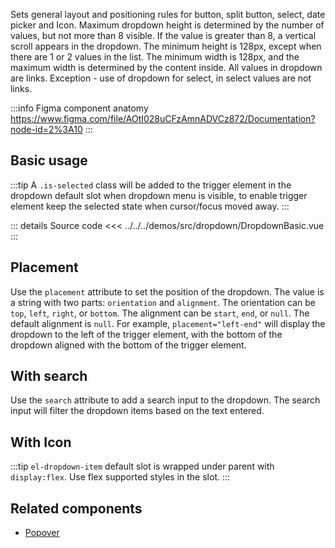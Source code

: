 Sets general layout and positioning rules for button, split button, select, date picker and Icon. Maximum dropdown height is determined by the number of values, but not more than 8 visible. If the value is greater than 8, a vertical scroll appears in the dropdown. The minimum height is 128px, except when there are 1 or 2 values in the list. The minimum width is 128px, and the maximum width is determined by the content inside. All values in dropdown are links. Exception - use of dropdown for select, in select values are not links.

:::info Figma component anatomy
https://www.figma.com/file/AOtI028uCFzAmnADVCz872/Documentation?node-id=2%3A10
:::

## Basic usage

:::tip
A `.is-selected` class will be added to the trigger element in the dropdown default slot when dropdown menu is visible,
to enable trigger element keep the selected state when cursor/focus moved away.
:::

<DropdownBasic />

::: details Source code
<<< ../../../demos/src/dropdown/DropdownBasic.vue
:::

## Placement

Use the `placement` attribute to set the position of the dropdown. The value is a string with two parts: `orientation` and `alignment`. The orientation can be `top`, `left`, `right`, or `bottom`. The alignment can be `start`, `end`, or `null`. The default alignment is `null`. For example, `placement="left-end"` will display the dropdown to the left of the trigger element, with the bottom of the dropdown aligned with the bottom of the trigger element.

<DropdownPlacement />

## With search

Use the `search` attribute to add a search input to the dropdown. The search input will filter the dropdown items based on the text entered.

<DropdownSearch />

## With Icon

:::tip
`el-dropdown-item` default slot is wrapped under parent with `display:flex`.
Use flex supported styles in the slot.
:::

## Related components

- [Popover](/components/UiPopover/UiPopover.doc)
